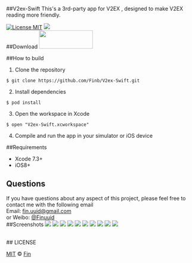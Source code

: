 ##V2ex-Swift
This's a 3rd-party app for V2EX , designed to make V2EX reading more friendly.

[![License MIT](https://img.shields.io/badge/license-MIT-green.svg?style=flat)](https://raw.githubusercontent.com/Finb/V2ex-Swift/master/LICENSE)
[![](https://img.shields.io/badge/done-60%-green.svg?style=flat)](https://github.com/Finb/V2ex-Swift)
<br/>
##Download
<a target='_blank' href='https://itunes.apple.com/app/id1078157349'>
<img src='http://ww2.sinaimg.cn/large/0060lm7Tgw1f1hgrs1ebwj308102q0sp.jpg' width='144' height='49' />
</a>

##How to build
1)  Clone the repository
```
$ git clone https://github.com/Finb/V2ex-Swift.git
```
2)  Install dependencies
```
$ pod install
```
3) Open the workspace in Xcode
```
$ open "V2ex-Swift.xcworkspace"
```
4) Compile and run the app in your simulator or iOS device

##Requirements
* Xcode 7.3+
* iOS8+

## Questions
If you have questions about any aspect of this project, please feel free to contact me with the following email
<br/>Email: fin.uuid@gmail.com
<br/>or Weibo: <a href = 'http://weibo.com/u/3161718545' >@Finuuid</a>
<br/>
##Screenshots
![](http://ww1.sinaimg.cn/large/0060lm7Tgw1f1dtb12v4gj30af0ijtaa.jpg)
![](http://ww1.sinaimg.cn/large/0060lm7Tgw1f1dtb1o68aj30af0ijmz0.jpg)
![](http://ww4.sinaimg.cn/large/0060lm7Tgw1f1dtb1yzxhj30af0ijtas.jpg)
![](http://ww4.sinaimg.cn/large/0060lm7Tgw1f0hmca4k9mj30af0ijtay.jpg)
![](http://ww3.sinaimg.cn/large/0060lm7Tgw1f0e4swtysvj30af0ijdgq.jpg)
![](http://ww3.sinaimg.cn/large/0060lm7Tgw1f0hmc9igxwj30af0ijta2.jpg)
![](http://ww1.sinaimg.cn/large/0060lm7Tgw1f2u1825fayj30af0ijq43.jpg)
![](http://ww2.sinaimg.cn/large/0060lm7Tgw1f0hmc9hn99j30af0ijjt8.jpg)
![](http://ww1.sinaimg.cn/large/0060lm7Tgw1f2u183dk5qj30af0ijgmy.jpg)
![](http://ww3.sinaimg.cn/large/0060lm7Tgw1f0e4sw8e04j30af0ijjs6.jpg)

<br/>
## LICENSE

[MIT](https://raw.githubusercontent.com/Finb/V2ex-Swift/master/LICENSE) © [Fin](http://github.com/Finb)
